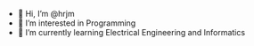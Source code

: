 - 👋 Hi, I’m @hrjm
- 👀 I’m interested in Programming
- 🌱 I’m currently learning Electrical Engineering and Informatics

<!---
hrjm/hrjm is a ✨ special ✨ repository because its `README.md` (this file) appears on your GitHub profile.
You can click the Preview link to take a look at your changes.
--->

